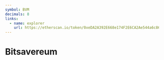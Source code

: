 ```yaml
---
symbol: BVM
decimals: 8
links:
  - name: explorer
    url: https://etherscan.io/token/0xeDA2A392E668e174F2E6CA2Ae544a6c86E3E681B
---
```


# Bitsavereum
